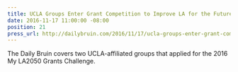 ```yaml
---
title: UCLA Groups Enter Grant Competition to Improve LA for the Future
date: 2016-11-17 11:00:00 -08:00
position: 21
press_url: http://dailybruin.com/2016/11/17/ucla-groups-enter-grant-competition-to-improve-la-for-the-future/
---
```


The Daily Bruin covers two UCLA-affiliated groups that applied for the 2016 My LA2050 Grants Challenge.

